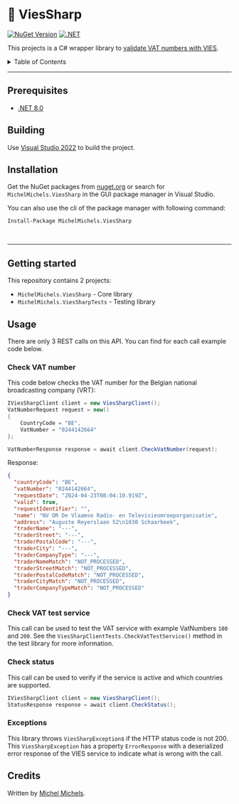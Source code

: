 # 🛂 ViesSharp

[![NuGet Version](https://img.shields.io/nuget/v/MichelMichels.ViesSharp)](https://www.nuget.org/packages/MichelMichels.ViesSharp)
[![.NET](https://github.com/MichelMichels/ViesSharp/actions/workflows/dotnet.yml/badge.svg)](https://github.com/MichelMichels/ViesSharp/actions/workflows/dotnet.yml)

This projects is a C# wrapper library to [validate VAT numbers with VIES]("https://ec.europa.eu/taxation_customs/vies/#/vat-validation").

<details>
<summary>Table of Contents</summary>

- [🛂 ViesSharp](#-viessharp)
  - [Prerequisites](#prerequisites)
  - [Building](#building)
  - [Installation](#installation)
  - [Getting started](#getting-started)
  - [Usage](#usage)
    - [Check VAT number](#check-vat-number)
    - [Check VAT test service](#check-vat-test-service)
    - [Check status](#check-status)
    - [Exceptions](#exceptions)
  - [Credits](#credits)

</details>

---

## Prerequisites
- [.NET 8.0](https://dotnet.microsoft.com/en-us/download/dotnet/8.0)

## Building

Use [Visual Studio 2022](https://visualstudio.microsoft.com/vs/) to build the project. 

## Installation

Get the NuGet packages from [nuget.org](https://www.nuget.org/) or search for `MichelMichels.ViesSharp` in the GUI package manager in Visual Studio.

You can also use the cli of the package manager with following command:

```cli
Install-Package MichelMichels.ViesSharp
```
<br />
<hr>

## Getting started

This repository contains 2 projects:
- `MichelMichels.ViesSharp` - Core library
- `MichelMichels.ViesSharpTests` - Testing library

## Usage

There are only 3 REST calls on this API. You can find for each call example code below.

### Check VAT number 

This code below checks the VAT number for the Belgian national broadcasting company (VRT):

```csharp
IViesSharpClient client = new ViesSharpClient();
VatNumberRequest request = new()
{
    CountryCode = "BE",
    VatNumber = "0244142664"
};

VatNumberResponse response = await client.CheckVatNumber(request);
```

Response:
```json
{
  "countryCode": "BE",
  "vatNumber": "0244142664",
  "requestDate": "2024-04-23T08:04:10.919Z",
  "valid": true,
  "requestIdentifier": "",
  "name": "NV OR De Vlaamse Radio- en Televisieomroeporganisatie",
  "address": "Auguste Reyerslaan 52\n1030 Schaarbeek",
  "traderName": "---",
  "traderStreet": "---",
  "traderPostalCode": "---",
  "traderCity": "---",
  "traderCompanyType": "---",
  "traderNameMatch": "NOT_PROCESSED",
  "traderStreetMatch": "NOT_PROCESSED",
  "traderPostalCodeMatch": "NOT_PROCESSED",
  "traderCityMatch": "NOT_PROCESSED",
  "traderCompanyTypeMatch": "NOT_PROCESSED"
}
```

### Check VAT test service

This call can be used to test the VAT service with example VatNumbers `100` and `200`.
See the `ViesSharpClientTests.CheckVatTestService()` method in the test library for more information.

### Check status

This call can be used to verify if the service is active and which countries are supported.

```csharp
IViesSharpClient client = new ViesSharpClient();
StatusResponse response = await client.CheckStatus();
```

### Exceptions

This library throws `ViesSharpException`s if the HTTP status code is not 200. This `ViesSharpException` has a property `ErrorResponse` with a deserialized error response of the VIES service to indicate what is wrong with the call.

## Credits

Written by [Michel Michels](https://github.com/MichelMichels).
